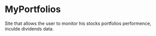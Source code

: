# MyPortfolios
Site that allows the user to monitor his stocks portfolios performence, 
inculde dividends data.
